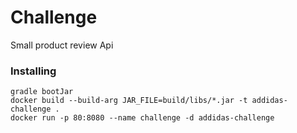 # Challenge
Small product review Api
### Installing
```
gradle bootJar
docker build --build-arg JAR_FILE=build/libs/*.jar -t addidas-challenge .
docker run -p 80:8080 --name challenge -d addidas-challenge
```
